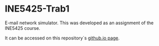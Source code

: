 # INE5425-Trab1

E-mail network simulator. This was developed as an assignment of the INE5425 course.

It can be accessed on this repository\`s [github.io page](https://ghabriel.github.io/INE5425-Trab1/).
